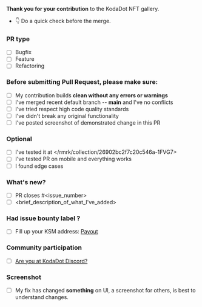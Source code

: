 **Thank you for your contribution** to the KodaDot NFT gallery.

- 👇 Do a quick check before the merge. 

### PR type
- [ ] Bugfix
- [ ] Feature
- [ ] Refactoring

### Before submitting Pull Request, please make sure:
- [ ] My contribution builds **clean without any errors or warnings**
- [ ] I've merged recent default branch -- **main** and I've no conflicts
- [ ] I've tried respect high code quality standards
- [ ] I've didn't break any original functionality
- [ ] I've posted screenshot of demonstrated change in this PR

### Optional
- [ ] I've tested it at </rmrk/collection/26902bc2f7c20c546a-1FVG7>
- [ ] I've tested PR on mobile and everything works
- [ ] I found edge cases

### What's new?
- [ ] PR closes #<issue_number>
- [ ] <brief_description_of_what_I've_added>

### Had issue bounty label ?
- [ ] Fill up your KSM address: [Payout](https://kodadot.xyz/transfer/?target=<My_Kusama_Address>)

### Community participation
- [ ] [Are you at KodaDot Discord?](https://discord.gg/35hzy2dXXh)

### Screenshot
- [ ] My fix has changed **something** on UI, a screenshot for others, is best to understand changes.
